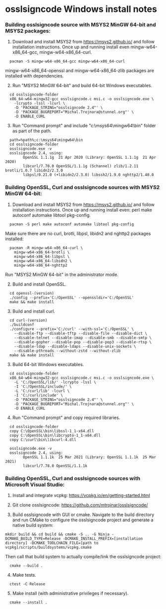 # osslsigncode Windows install notes

### Building osslsigncode source with MSYS2 MinGW 64-bit and MSYS2 packages:

1) Download and install MSYS2 from https://msys2.github.io/ and follow installation instructions.
   Once up and running install even mingw-w64-x86_64-gcc, mingw-w64-x86_64-curl.
```
  pacman -S mingw-w64-x86_64-gcc mingw-w64-x86_64-curl
```
   mingw-w64-x86_64-openssl and mingw-w64-x86_64-zlib packages are installed with dependencies.

2) Run "MSYS2 MinGW 64-bit" and build 64-bit Windows executables.
```
  cd osslsigncode-folder
  x86_64-w64-mingw32-gcc osslsigncode.c msi.c -o osslsigncode.exe \
    -lcrypto -lssl -lcurl \
    -D 'PACKAGE_STRING="osslsigncode 2.4"' \
    -D 'PACKAGE_BUGREPORT="Michal.Trojnara@stunnel.org"' \
    -D ENABLE_CURL
```

3) Run "Command prompt" and include "c:\msys64\mingw64\bin" folder as part of the path.
```
  path=%path%;c:\msys64\mingw64\bin
  cd osslsigncode-folder
  osslsigncode.exe -v
  osslsigncode 2.4, using:
        OpenSSL 1.1.1g  21 Apr 2020 (Library: OpenSSL 1.1.1g  21 Apr 2020)
        libcurl/7.70.0 OpenSSL/1.1.1g (Schannel) zlib/1.2.11 brotli/1.0.7 libidn2/2.3.0
        libpsl/0.21.0 (+libidn2/2.3.0) libssh2/1.9.0 nghttp2/1.40.0
```


### Building OpenSSL, Curl and osslsigncode sources with MSYS2 MinGW 64-bit:

1) Download and install MSYS2 from https://msys2.github.io/ and follow installation instructions.
   Once up and running install even: perl make autoconf automake libtool pkg-config.
```
  pacman -S perl make autoconf automake libtool pkg-config
```
   Make sure there are no curl, brotli, libpsl, libidn2 and nghttp2 packages installed:
```
  pacman -R mingw-w64-x86_64-curl \
    mingw-w64-x86_64-brotli \
    mingw-w64-x86_64-libpsl \
    mingw-w64-x86_64-libidn2 \
    mingw-w64-x86_64-nghttp2
```

   Run "MSYS2 MinGW 64-bit" in the administrator mode.

2) Build and install OpenSSL.
```
  cd openssl-(version)
  ./config --prefix='C:/OpenSSL' --openssldir='C:/OpenSSL'
  make && make install
```
 3) Build and install curl.
```
  cd curl-(version)
  ./buildconf
  ./configure --prefix='C:/curl' --with-ssl='C:/OpenSSL' \
    --disable-ftp --disable-tftp --disable-file --disable-dict \
    --disable-telnet --disable-imap --disable-smb --disable-smtp \
    --disable-gopher --disable-pop --disable-pop3 --disable-rtsp \
    --disable-ldap --disable-ldaps --disable-unix-sockets \
    --disable-pthreads --without-zstd --without-zlib
  make && make install
```

3) Build 64-bit Windows executables.
```
  cd osslsigncode-folder
  x86_64-w64-mingw32-gcc osslsigncode.c msi.c -o osslsigncode.exe \
    -L 'C:/OpenSSL/lib/' -lcrypto -lssl \
    -I 'C:/OpenSSL/include/' \
    -L 'C:/curl/lib' -lcurl \
    -I 'C:/curl/include' \
    -D 'PACKAGE_STRING="osslsigncode 2.4"' \
    -D 'PACKAGE_BUGREPORT="Michal.Trojnara@stunnel.org"' \
    -D ENABLE_CURL
```

4) Run "Command prompt" and copy required libraries.
```
  cd osslsigncode-folder
  copy C:\OpenSSL\bin\libssl-1_1-x64.dll
  copy C:\OpenSSL\bin\libcrypto-1_1-x64.dll
  copy C:\curl\bin\libcurl-4.dll

  osslsigncode.exe -v
  osslsigncode 2.4, using:
        OpenSSL 1.1.1k  25 Mar 2021 (Library: OpenSSL 1.1.1k  25 Mar 2021)
        libcurl/7.78.0 OpenSSL/1.1.1k
```

### Building OpenSSL, Curl and osslsigncode sources with Microsoft Visual Studio:

1) Install and integrate vcpkg: https://vcpkg.io/en/getting-started.html

2) Git clone osslsigncode: https://github.com/mtrojnar/osslsigncode/

3) Build osslsigncode with GUI or cmake.
  Navigate to the build directory and run CMake to configure the osslsigncode project
  and generate a native build system:
```
mkdir build && cd build && cmake -S .. -G Ninja -DCMAKE_BUILD_TYPE=Release -DCMAKE_INSTALL_PREFIX=[installation directory] -DCMAKE_TOOLCHAIN_FILE=[path to vcpkg]/scripts/buildsystems/vcpkg.cmake
```
  Then call that build system to actually compile/link the osslsigncode project:
```
  cmake --build .
```

4) Make tests.
```
  ctest -C Release
```

5) Make install (with administrative privileges if necessary).
```
  cmake --install .
```

